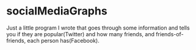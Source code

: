 # socialMediaGraphs

Just a little program I wrote that goes through some information and tells you if they are popular(Twitter) and how many friends, and friends-of-friends, each person has(Facebook).
